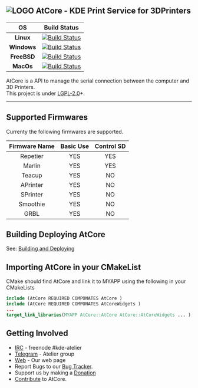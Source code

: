 ![LOGO](https://invent.kde.org/kde/atcore/raw/master/testclient/atcore-gui.png)  AtCore - KDE Print Service for 3DPrinters
----
OS   | Build Status
:---:|:----:
**Linux** | [![Build Status](https://build.kde.org/job/Extragear/job/atcore/job/kf5-qt5%20SUSEQt5.14/badge/icon)](https://build.kde.org/job/Extragear/job/atcore/job/kf5-qt5%20SUSEQt5.14/)
**Windows** | [![Build Status](https://binary-factory.kde.org/job/AtCore_Nightly_win64/badge/icon)](https://binary-factory.kde.org/job/AtCore_Nightly_win64/)
**FreeBSD** | [![Build Status](https://build.kde.org/job/Extragear/job/atcore/job/kf5-qt5%20FreeBSDQt5.14/badge/icon)](https://build.kde.org/job/Extragear/job/atcore/job/kf5-qt5%20FreeBSDQt5.14/)
**MacOs** | [![Build Status](https://binary-factory.kde.org/job/AtCore_Nightly_macos/badge/icon)](https://binary-factory.kde.org/job/AtCore_Nightly_macos/)


AtCore is a API to manage the serial connection between the computer and 3D Printers.<br/>
This project is under [LGPL-2.0]+.

----
## Supported Firmwares
Currenty the following firmwares are supported.

 Firmware Name |Basic Use| Control SD
 :------------:|:-------:|:----------:
 Repetier      | YES     | YES
 Marlin        | YES     | YES
 Teacup        | YES     | NO
 APrinter      | YES     | NO
 SPrinter      | YES     | NO
 Smoothie      | YES     | NO
 GRBL          | YES     | NO

## Building  Deploying  AtCore
 See: [Building and Deploying]

## Importing AtCore in your CMakeList
CMake should find AtCore and link it to MYAPP using the following in your CMakeLists
```CMake
include (AtCore REQUIRED COMPONATES AtCore )
include (AtCore REQUIRED COMPONATES AtCoreWidgets )
...
target_link_libraries(MYAPP AtCore::AtCore AtCore::AtCoreWidgets ... )
```

## Getting Involved
 - [IRC] - freenode \#kde-atelier
 - [Telegram] - Atelier group
 - [Web] - Our web page
 - Report Bugs to our [Bug Tracker].
 - Support us by making a [Donation]
 - [Contribute] to AtCore.

[IRC]: https://webchat.freenode.net/
[Telegram]: https://telegram.me/KDEAtelier
[Bug Tracker]: https://bugs.kde.org/enter_bug.cgi?product=Atelier&component=AtCore
[KDE]: https://www.kde.org
[Web]: https://atelier.kde.org
[LGPL-2.0]:https://www.gnu.org/licenses/old-licenses/lgpl-2.0.html
[Building and Deploying]: doc/build.md
[Contribute]: CONTRIBUTING.md
[Donation]:https://kde.org/donate/?app=atcore
